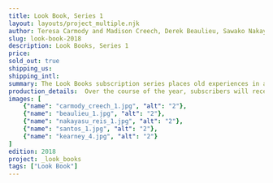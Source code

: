 ```yaml
---
title: Look Book, Series 1
layout: layouts/project_multiple.njk
author: Teresa Carmody and Madison Creech, Derek Beaulieu, Sawako Nakayasu and Naomi Reis, Greg Santos, Douglas Kearney
slug: look-book-2018
description: Look Books, Series 1
price:
sold_out: true
shipping_us: 
shipping_intl: 
summary: The Look Books subscription series places old experiences in a new context, presenting five hybrid literary and visual texts that can be read by inserting them into the viewer and advancing the frame forward.
production_details:  Over the course of the year, subscribers will receive one viewer and five reels, mailed out bimonthly.
images: [
    {"name": "carmody_creech_1.jpg", "alt": "2"},
    {"name": "beaulieu_1.jpg", "alt": "2"},
    {"name": "nakayasu_reis_1.jpg", "alt": "2"},
    {"name": "santos_1.jpg", "alt": "2"},
    {"name": "kearney_4.jpg", "alt": "2"}
]
edition: 2018
project: _look_books
tags: ["Look Book"]
---
```

